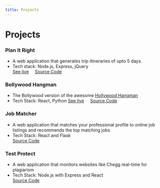 ```yaml
---
title: Projects
---
```


# Projects

### Plan It Right
- A web application that generates trip itineraries of upto 5 days.
- Tech stack: Node.js, Express, jQuery <br />
[See live](https://planitright.herokuapp.com) &nbsp; &nbsp; [Source Code](https://github.com/aaditkamat/plan-it-right)

### Bollywood Hangman
- The Bollywood version of the awesome [Hollywood Hangman](https://hollywoodhangman.com/)
- Tech Stack: React, Python
[See live](https://aaditkamat.github.io/bollywood-hangman) &nbsp; &nbsp; [Source Code](https://github.com/aaditkamat/bollywood-hangman)

### Job Matcher
- A web application that matches your professional profile to online job listings and recommends the top matching jobs
- Tech Stack: React and Flask <br />
[Source Code](https://github.com/Remus-Hack-n-Roll-2019/job-matcher)

### Test Protect
- A web application that monitors websites like Chegg real-time for plagiarism
- Tech Stack: Node.js with Express and React <br />
[Source Code](https://github.com/pay-n/test-protect)
